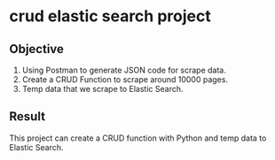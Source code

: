 # crud elastic search project
## Objective
1. Using Postman to generate JSON code for scrape data.
2. Create a CRUD Function to scrape around 10000 pages.
3. Temp data that we scrape to Elastic Search.

## Result
This project can create a CRUD function with Python and temp data to Elastic Search.